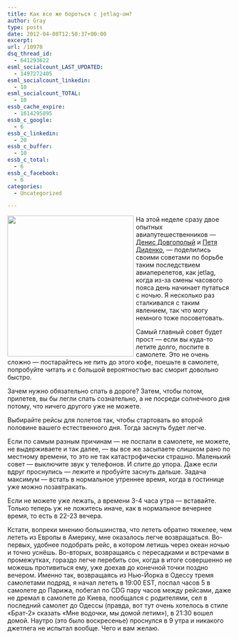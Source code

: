 ```yaml
---
title: Как все же бороться с jetlag-ом?
author: Gray
type: posts
date: 2012-04-08T12:50:37+00:00
excerpt:
url: /10970
dsq_thread_id:
  - 641293622
esml_socialcount_LAST_UPDATED:
  - 1497272405
esml_socialcount_linkedin:
  - 10
esml_socialcount_TOTAL:
  - 10
essb_cache_expire:
  - 1614295895
essb_c_google:
  - 6
essb_c_linkedin:
  - 20
essb_c_buffer:
  - 10
essb_c_total:
  - 6
essb_c_facebook:
  - 6
categories:
  - Uncategorized

---
```








<img style="margin-right: 5px;" src="https://i2.wp.com/searchenginesblog.s3.amazonaws.com/jetlag.jpg?resize=283%2C316" alt="" width="283" height="316" align="left" data-recalc-dims="1" /> 

На этой неделе сразу двое опытных авиапутешественников — [Денис Довгополый][1] и [Петя Диденко][2], — поделились своими советами по борьбе таким последствием авиаперелетов, как jetlag, когда из-за смены часового пояса день начинает путаться с ночью. Я несколько раз сталкивался с таким явлением, так что могу немного тоже посоветовать.

Самый главный совет будет прост — если вы куда-то летите долго, поспите в самолете. Это не очень сложно — постарайтесь не пить до этого кофе, поешьте в самолете, попробуйте читать и с большой вероятностью вас сморит довольно быстро.

Зачем нужно обязательно спать в дороге? Затем, чтобы потом, прилетев, вы бы легли спать сознательно, а не посреди солнечного дня потому, что ничего другого уже не можете.

Выбирайте рейсы для полетов так, чтобы стартовать во второй половине вашего естественного дня. Тогда заснуть будет легче.

Если по самым разным причинам — не поспали в самолете, не можете, не выдерживаете и так далее, — вы все же засыпаете слишком рано по местному времени, то это не так катастрофически страшно. Маленький совет — выключите звук у телефонов. И спите до упора. Даже если вдруг проснулись — лежите и пробуйте заснуть дальше. Задача максимум — встать в нормальное утреннее время, когда в гостинице уже можно позавтракать.

Если не можете уже лежать, а времени 3-4 часа утра — вставайте. Только теперь уж не ложитесь иначе, как в нормальное вечернее время, то есть в 22-23 вечера.

Кстати, вопреки мнению большинства, что лететь обратно тяжелее, чем лететь из Европы в Америку, мне оказалось легче возвращаться. Во-первых, удобнее подобрать рейс, в котором летишь через океан ночью и точно уснёшь. Во-вторых, возвращаясь с пересадками и встречами в промежутках, гораздо легче перебить сон, когда в итоге совершенно не можешь противиться ему, уже доехав до конечной точки поздно вечером. Именно так, возвращаясь из Нью-Йорка в Одессу тремя самолетами подряд, я начал лететь в 19:00 EST, поспал часов 5 в самолете до Парижа, побегал по CDG пару часов между рейсами, даже не дремал в самолете до Киева, пообщался с родителями, сел в последний самолет до Одессы (правда, вот тут очень хотелось в стиле &#171;Брат-2&#187; сказать &#171;Мне водочки, мы домой летим&#187;), в 21:30 вошел домой. Наутро (это было воскресенье) проснулся в 9 утра и никакого джетлега не испытал вообще. Чего и вам желаю.

 [1]: http://lifehacker.ru/2012/04/06/jetlag/
 [2]: http://www.kip.ru/realtime/2011/07/sleep-not-sleep.html